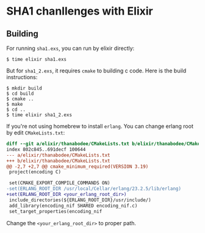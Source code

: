 # SHA1 chanllenges with Elixir

## Building

For running `sha1.exs`, you can run by elixir directly:

```shell
$ time elixir sha1.exs
```

But for `sha1_2.exs`, it requires `cmake` to building c code. Here is the build instructions:

```shell
$ mkdir build
$ cd build
$ cmake ..
$ make
$ cd ..
$ time elixir sha1_2.exs
```

If you're not using homebrew to install `erlang`. You can change erlang root by edit `CMakeLists.txt`:

```diff
diff --git a/elixir/thanabodee/CMakeLists.txt b/elixir/thanabodee/CMakeLists.txt
index 802c845..691decf 100644
--- a/elixir/thanabodee/CMakeLists.txt
+++ b/elixir/thanabodee/CMakeLists.txt
@@ -2,7 +2,7 @@ cmake_minimum_required(VERSION 3.19)
 project(encoding C)

 set(CMAKE_EXPORT_COMPILE_COMMANDS ON)
-set(ERLANG_ROOT_DIR /usr/local/Cellar/erlang/23.2.5/lib/erlang)
+set(ERLANG_ROOT_DIR <your_erlang_root_dir>)
 include_directories(${ERLANG_ROOT_DIR}/usr/include/)
 add_library(encoding_nif SHARED encoding_nif.c)
 set_target_properties(encoding_nif
```

Change the `<your_erlang_root_dir>` to proper path.

